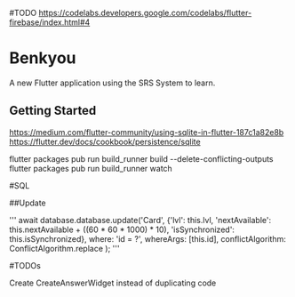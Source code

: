 #TODO
https://codelabs.developers.google.com/codelabs/flutter-firebase/index.html#4

# Benkyou

A new Flutter application using the SRS System to learn.

## Getting Started

https://medium.com/flutter-community/using-sqlite-in-flutter-187c1a82e8b
https://flutter.dev/docs/cookbook/persistence/sqlite

flutter packages pub run build_runner build  --delete-conflicting-outputs
flutter packages pub run build_runner watch

#SQL

##Update

'''
    await database.database.update('Card',
        {'lvl': this.lvl, 'nextAvailable': this.nextAvailable + ((60 * 60 * 1000) * 10), 'isSynchronized': this.isSynchronized},
        where: 'id = ?',
        whereArgs: [this.id],
        conflictAlgorithm: ConflictAlgorithm.replace
    );
'''

#TODOs

Create CreateAnswerWidget instead of duplicating code